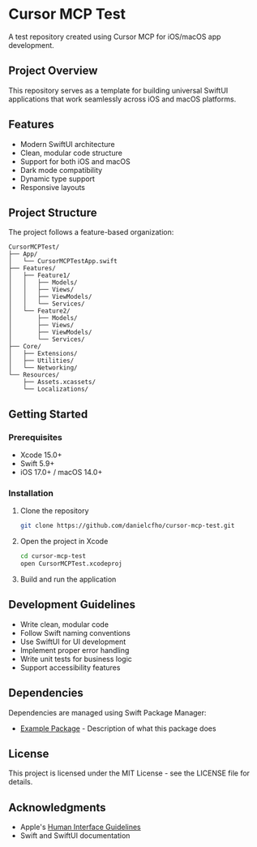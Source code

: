 # Cursor MCP Test

A test repository created using Cursor MCP for iOS/macOS app development.

## Project Overview

This repository serves as a template for building universal SwiftUI applications that work seamlessly across iOS and macOS platforms.

## Features

- Modern SwiftUI architecture
- Clean, modular code structure
- Support for both iOS and macOS
- Dark mode compatibility
- Dynamic type support
- Responsive layouts

## Project Structure

The project follows a feature-based organization:

```
CursorMCPTest/
├── App/
│   └── CursorMCPTestApp.swift
├── Features/
│   ├── Feature1/
│   │   ├── Models/
│   │   ├── Views/
│   │   ├── ViewModels/
│   │   └── Services/
│   └── Feature2/
│       ├── Models/
│       ├── Views/
│       ├── ViewModels/
│       └── Services/
├── Core/
│   ├── Extensions/
│   ├── Utilities/
│   └── Networking/
└── Resources/
    ├── Assets.xcassets/
    └── Localizations/
```

## Getting Started

### Prerequisites

- Xcode 15.0+
- Swift 5.9+
- iOS 17.0+ / macOS 14.0+

### Installation

1. Clone the repository
   ```bash
   git clone https://github.com/danielcfho/cursor-mcp-test.git
   ```

2. Open the project in Xcode
   ```bash
   cd cursor-mcp-test
   open CursorMCPTest.xcodeproj
   ```

3. Build and run the application

## Development Guidelines

- Write clean, modular code
- Follow Swift naming conventions
- Use SwiftUI for UI development
- Implement proper error handling
- Write unit tests for business logic
- Support accessibility features

## Dependencies

Dependencies are managed using Swift Package Manager:

- [Example Package](https://github.com/example/package) - Description of what this package does

## License

This project is licensed under the MIT License - see the LICENSE file for details.

## Acknowledgments

- Apple's [Human Interface Guidelines](https://developer.apple.com/design/human-interface-guidelines/)
- Swift and SwiftUI documentation